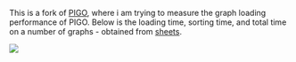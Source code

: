This is a fork of [PIGO], where i am trying to measure the graph loading
performance of PIGO. Below is the loading time, sorting time, and total time on
a number of graphs - obtained from [sheets].

[PIGO]: https://github.com/GT-TDAlab/PIGO
[sheets]: https://docs.google.com/spreadsheets/d/1K18-yRgEVObLhZZu0N1SmGiB9A60cg8Tv-ksuxhZies/edit?usp=sharing

[![](https://i.imgur.com/b84QMhn.png)][sheets]<br>
